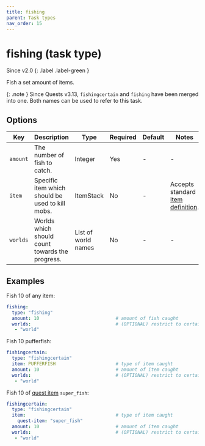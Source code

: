 ```yaml
---
title: fishing
parent: Task types
nav_order: 15
---
```


# fishing (task type)

Since v2.0
{: .label .label-green }

Fish a set amount of items.

{: .note }
Since Quests v3.13, `fishingcertain` and `fishing` have been merged into
one. Both names can be used to refer to this task.

## Options

| Key      | Description                                      | Type                | Required | Default | Notes                                                          |
|----------|--------------------------------------------------|---------------------|----------|---------|----------------------------------------------------------------|
| `amount` | The number of fish to catch.                     | Integer             | Yes      | \-      | \-                                                             |
| `item`   | Specific item which should be used to kill mobs. | ItemStack           | No       | \-      | Accepts standard [item definition](defining_items "wikilink"). |
| `worlds` | Worlds which should count towards the progress.  | List of world names | No       | \-      | \-                                                             |

## Examples

Fish 10 of any item:

``` yaml
fishing:
  type: "fishing"
  amount: 10                            # amount of fish caught
  worlds:                               # (OPTIONAL) restrict to certain worlds
   - "world"
```

Fish 10 pufferfish:

``` yaml
fishingcertain:
  type: "fishingcertain"
  item: PUFFERFISH                      # type of item caught
  amount: 10                            # amount of item caught
  worlds:                               # (OPTIONAL) restrict to certain worlds
   - "world"
```

Fish 10 of [quest item](../configuration/defining-items#quest-items)
`super_fish`:

``` yaml
fishingcertain:
  type: "fishingcertain"
  item:                                 # type of item caught
    quest-item: "super_fish"
  amount: 10                            # amount of item caught
  worlds:                               # (OPTIONAL) restrict to certain worlds
   - "world"
```
